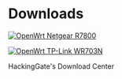# Downloads
[![OpenWrt Netgear R7800](https://github.com/HackingGate/Downloads/actions/workflows/openwrt-netgear-r7800-imagebuilder.yml/badge.svg)](https://github.com/HackingGate/Downloads/actions/workflows/openwrt-netgear-r7800-imagebuilder.yml)

[![OpenWrt TP-Link WR703N](https://github.com/HackingGate/Downloads/actions/workflows/openwrt-tplink-wr703n-imagebuilder.yml/badge.svg)](https://github.com/HackingGate/Downloads/actions/workflows/openwrt-tplink-wr703n-imagebuilder.yml)

HackingGate's Download Center
